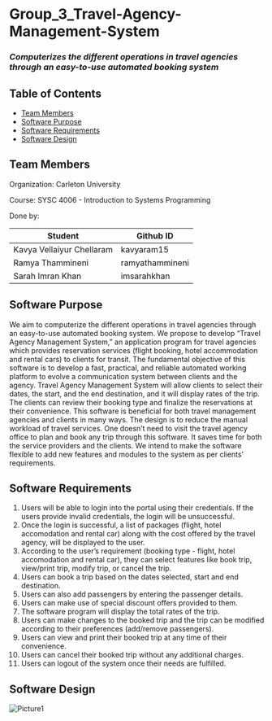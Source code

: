 # Group_3_Travel-Agency-Management-System
### _Computerizes the different operations in travel agencies through an easy-to-use automated booking system_

## Table of Contents

* [Team Members](https://github.com/imsarahkhan/Group_3_Travel-Agency-Management-System/wiki#team-members)
* [Software Purpose](https://github.com/imsarahkhan/Group_3_Travel-Agency-Management-System/wiki/Project-Description)
* [Software Requirements](https://github.com/imsarahkhan/Group_3_Travel-Agency-Management-System/wiki/Software-Requirements)
* [Software Design](https://github.com/imsarahkhan/Group_3_Travel-Agency-Management-System.wiki.git)
## Team Members

Organization: Carleton University

Course: SYSC 4006 - Introduction to Systems Programming

Done by:

| Student  | Github ID |
| ------------- | ------------- |
| Kavya Vellaiyur Chellaram | kavyaram15  |
| Ramya Thammineni  | ramyathammineni  |
| Sarah Imran Khan  |  imsarahkhan  |

## **Software Purpose**
We aim to computerize the different operations in travel agencies through an easy-to-use automated booking system. We propose to develop “Travel Agency Management System,” an application program for travel agencies which provides reservation services (flight booking, hotel accommodation and rental cars) to clients for transit. The fundamental objective of this software is to develop a fast, practical, and reliable automated working platform to evolve a communication system between clients and the agency. Travel Agency Management System will allow clients to select their dates, the start, and the end destination, and it will display rates of the trip. The clients can review their booking type and finalize the reservations at their convenience. This software is beneficial for both travel management agencies and clients in many ways. The design is to reduce the manual workload of travel services. One doesn’t need to visit the travel agency office to plan and book any trip through this software. It saves time for both the service providers and the clients. We intend to make the software flexible to add new features and modules to the system as per clients’ requirements.

## **Software Requirements**

1. Users will be able to login into the portal using their credentials. If the users provide invalid credentials, the login will be unsuccessful. 
2. Once the login is successful, a list of packages (flight, hotel accomodation and rental car) along with the cost offered by the travel agency, will be displayed to the user. 
3. According to the user’s requirement (booking type - flight, hotel accomodation and rental car), they can select features like book trip, view/print trip, modify trip, or cancel the trip. 
4. Users can book a trip based on the dates selected, start and end destination.
5. Users can also add passengers by entering the passenger details. 
6. Users can make use of special discount offers provided to them. 
7. The software program will display the total rates of the trip.
8. Users can make changes to the booked trip and the trip can be modified according to their preferences (add/remove passengers). 
9. Users can view and print their booked trip at any time of their convenience. 
10. Users can cancel their booked trip without any additional charges. 
11. Users can logout of the system once their needs are fulfilled.

## **Software Design**

![Picture1](https://user-images.githubusercontent.com/92967389/139007479-4691da94-b8e6-462e-9b18-16d3f88f2ddc.png)
